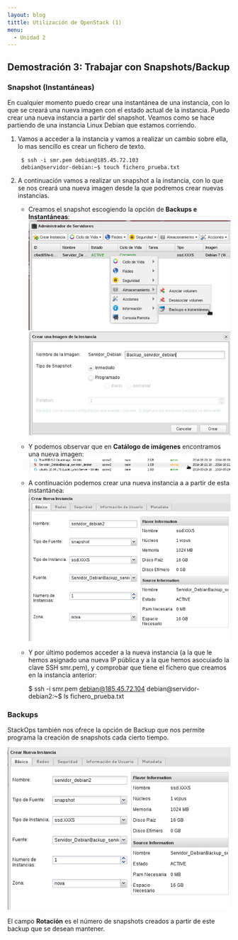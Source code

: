 ```yaml
---
layout: blog
tittle: Utilización de OpenStack (1)
menu:
  - Unidad 2
---
```


## Demostración 3: Trabajar con Snapshots/Backup

### Snapshot (Instantáneas)

En cualquier momento puedo crear una instantánea de una instancia, con lo que se creará una nueva imagen con el estado actual de la instancia. Puedo crear una nueva instancia a partir del snapshot. Veamos como se hace partiendo de una instancia Linux Debian que estamos corriendo.

1. Vamos a acceder a la instancia y vamos a realizar un cambio sobre ella, lo mas sencillo es crear un fichero de texto.

		$ ssh -i smr.pem debian@185.45.72.103
		debian@servidor-debian:~$ touch fichero_prueba.txt

2. A continuación vamos a realizar un snapshot a la instancia, con lo que se nos creará una nueva imagen desde la que podremos crear nuevas instancias.

	* Creamos el snapshot escogiendo la opción de **Backups e Instantáneas**:
	![snapshot](img/demo3_1.png)
	![snapshot](img/demo3_2.png)	
	* Y podemos observar que en **Catálogo de imágenes** encontramos una nueva imagen:
	![snapshot](img/demo3_3.png)
	* A continuación podemos crear una nueva instancia a a partir de esta instantánea:
	![snapshot](img/demo3_4.png)
	* Y por último podemos acceder a la nueva instancia (a la que le hemos asignado una nueva IP pública y a la que hemos asocuiado la clave SSH smr.pem), y comprobar que tiene el fichero que creamos en la instancia anterior:
	
		$ ssh -i smr.pem debian@185.45.72.104
		debian@servidor-debian2:~$ ls
		fichero_prueba.txt

### Backups

StackOps también nos ofrece la opción de Backup que nos permite programa la creación de snapshots cada cierto tiempo.

![snapshot](img/demo3_4.png)

El campo **Rotación** es el número de snapshots creados a partir de este backup que se desean mantener.
